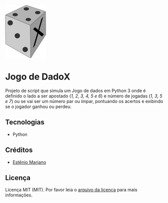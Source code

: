 <img src="jogo_de_dadox.png" alt="" width="130" height="170"> 

# Jogo de DadoX

Projeto de script que simula um Jogo de dados em Python 3 onde é definido o lado a ser apostado (_1, 2, 3, 4, 5 e 6_) e número de jogadas (_1, 3, 5 e 7_) ou se vai ser um número par ou ímpar, pontuando os acertos e exibindo se o jogador ganhou ou perdeu. 

## Tecnologias

- Python

## Créditos

- [Estênio Mariano](https://github.com/emso-exe)

## Licença

Licença MIT (MIT). Por favor leia o [arquivo da licença](LICENSE.md) para mais informações.